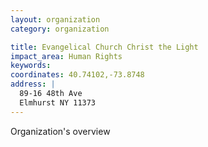 ```yaml
---
layout: organization
category: organization

title: Evangelical Church Christ the Light
impact_area: Human Rights
keywords: 
coordinates: 40.74102,-73.8748
address: |
  89-16 48th Ave
  Elmhurst NY 11373
---
```

Organization's overview
